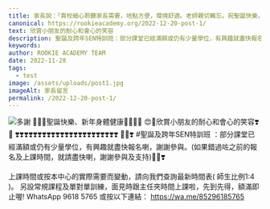 ```yaml
---
title: 家長說：「貴校細心聆聽家長需要，地點方便，環境舒適。老師親切難忘。祝聖誕快樂，生意興隆！」
canonical: https://rookieacademy.org/2022-12-20-post-1/
text: 欣賞小朋友的耐心和會心的笑容
description: 聖誕及跨年SEN特訓班：部分課堂已經滿額或仍有少量學位，有興趣就盡快報名喇，謝謝參與。(如果錯過咗之前的報名及上課時間，就請盡快喇，謝謝參與及支持)
keywords: 
author: ROOKIE ACADEMY TEAM
date: 2022-11-28
tags:
  - test
image: /assets/uploads/post1.jpg
imageAlt: 家長留言
permalink: /2022-12-20-post-1/
---
```

![多謝](/assets/uploads/post2.jpg)
🥰🎅🏻聖誕快樂、新年身體健康🧸👶🏼📝
😍💞欣賞小朋友的耐心和會心的笑容❣️🥳
❣️❣️❣️❣️❣️❣️❣️❣️❣️❣️❣️❣️❣️❣️❣️❣️❣️❣️❣️❣️❣️❣️❣️
🎅🏻❣️ 
#聖誕及跨年SEN特訓班 ：部分課堂已經滿額或仍有少量學位，有興趣就盡快報名喇，謝謝參與。(如果錯過咗之前的報名及上課時間，就請盡快喇，謝謝參與及支持)🎅🏻❣️

上課時間或按本中心的實際需要而變動，請向我們查詢最新時間表( 師生比例1:4 )。
另設常規課程及單對單訓練，面見時跟主任夾時間上課啦，先到先得，額滿即止喔!
WhatsApp 9618 5765 或按以下連結：
https://wa.me/85296185765